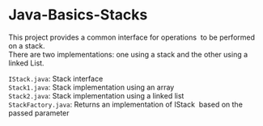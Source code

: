 # Java-Basics-Stacks  
This project provides a common interface for operations  to be performed on a stack.  
There are two implementations: one using a stack and the other using a linked List.  

`IStack.java`: Stack interface  
`Stack1.java`: Stack implementation using an array  
`Stack2.java`: Stack implementation using a linked list  
`StackFactory.java`: Returns an implementation of IStack  based on the passed parameter  

